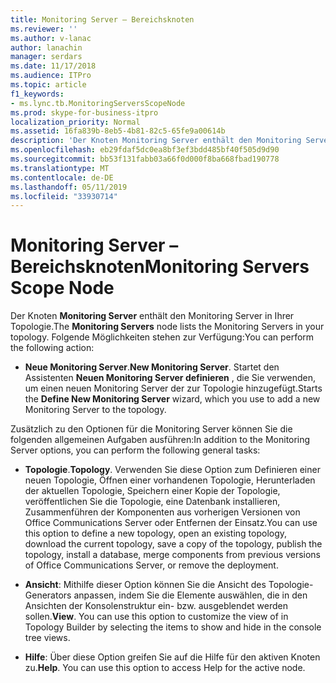 ```yaml
---
title: Monitoring Server – Bereichsknoten
ms.reviewer: ''
ms.author: v-lanac
author: lanachin
manager: serdars
ms.date: 11/17/2018
ms.audience: ITPro
ms.topic: article
f1_keywords:
- ms.lync.tb.MonitoringServersScopeNode
ms.prod: skype-for-business-itpro
localization_priority: Normal
ms.assetid: 16fa839b-8eb5-4b81-82c5-65fe9a00614b
description: 'Der Knoten Monitoring Server enthält den Monitoring Server in Ihrer Topologie. Folgende Möglichkeiten stehen zur Verfügung:'
ms.openlocfilehash: eb29fdaf5dc0ea8bf3ef3bdd485bf40f505d9d90
ms.sourcegitcommit: bb53f131fabb03a66f0d000f8ba668fbad190778
ms.translationtype: MT
ms.contentlocale: de-DE
ms.lasthandoff: 05/11/2019
ms.locfileid: "33930714"
---
```

# <a name="monitoring-servers-scope-node"></a><span data-ttu-id="ac144-104">Monitoring Server – Bereichsknoten</span><span class="sxs-lookup"><span data-stu-id="ac144-104">Monitoring Servers Scope Node</span></span>
 
<span data-ttu-id="ac144-105">Der Knoten **Monitoring Server** enthält den Monitoring Server in Ihrer Topologie.</span><span class="sxs-lookup"><span data-stu-id="ac144-105">The **Monitoring Servers** node lists the Monitoring Servers in your topology.</span></span> <span data-ttu-id="ac144-106">Folgende Möglichkeiten stehen zur Verfügung:</span><span class="sxs-lookup"><span data-stu-id="ac144-106">You can perform the following action:</span></span>
  
- <span data-ttu-id="ac144-107">**Neue Monitoring Server**.</span><span class="sxs-lookup"><span data-stu-id="ac144-107">**New Monitoring Server**.</span></span> <span data-ttu-id="ac144-108">Startet den Assistenten **Neuen Monitoring Server definieren** , die Sie verwenden, um einen neuen Monitoring Server der zur Topologie hinzugefügt.</span><span class="sxs-lookup"><span data-stu-id="ac144-108">Starts the **Define New Monitoring Server** wizard, which you use to add a new Monitoring Server to the topology.</span></span>
    
<span data-ttu-id="ac144-109">Zusätzlich zu den Optionen für die Monitoring Server können Sie die folgenden allgemeinen Aufgaben ausführen:</span><span class="sxs-lookup"><span data-stu-id="ac144-109">In addition to the Monitoring Server options, you can perform the following general tasks:</span></span>
  
- <span data-ttu-id="ac144-110">**Topologie**.</span><span class="sxs-lookup"><span data-stu-id="ac144-110">**Topology**.</span></span> <span data-ttu-id="ac144-111">Verwenden Sie diese Option zum Definieren einer neuen Topologie, Öffnen einer vorhandenen Topologie, Herunterladen der aktuellen Topologie, Speichern einer Kopie der Topologie, veröffentlichen Sie die Topologie, eine Datenbank installieren, Zusammenführen der Komponenten aus vorherigen Versionen von Office Communications Server oder Entfernen der Einsatz.</span><span class="sxs-lookup"><span data-stu-id="ac144-111">You can use this option to define a new topology, open an existing topology, download the current topology, save a copy of the topology, publish the topology, install a database, merge components from previous versions of Office Communications Server, or remove the deployment.</span></span>
    
- <span data-ttu-id="ac144-p105">**Ansicht**: Mithilfe dieser Option können Sie die Ansicht des Topologie-Generators anpassen, indem Sie die Elemente auswählen, die in den Ansichten der Konsolenstruktur ein- bzw. ausgeblendet werden sollen.</span><span class="sxs-lookup"><span data-stu-id="ac144-p105">**View**. You can use this option to customize the view of in Topology Builder by selecting the items to show and hide in the console tree views.</span></span>
    
- <span data-ttu-id="ac144-p106">**Hilfe**: Über diese Option greifen Sie auf die Hilfe für den aktiven Knoten zu.</span><span class="sxs-lookup"><span data-stu-id="ac144-p106">**Help**. You can use this option to access Help for the active node.</span></span>
    

